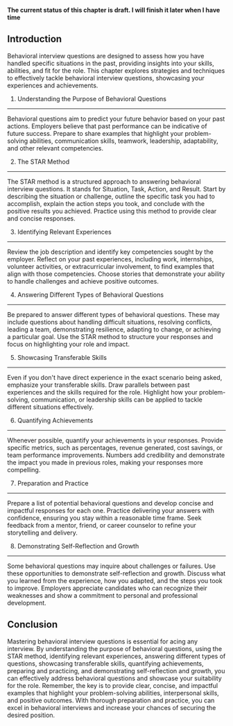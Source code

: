 **The current status of this chapter is draft. I will finish it later when I have time**

Introduction
------------

Behavioral interview questions are designed to assess how you have handled specific situations in the past, providing insights into your skills, abilities, and fit for the role. This chapter explores strategies and techniques to effectively tackle behavioral interview questions, showcasing your experiences and achievements.

1. Understanding the Purpose of Behavioral Questions
----------------------------------------------------

Behavioral questions aim to predict your future behavior based on your past actions. Employers believe that past performance can be indicative of future success. Prepare to share examples that highlight your problem-solving abilities, communication skills, teamwork, leadership, adaptability, and other relevant competencies.

2. The STAR Method
------------------

The STAR method is a structured approach to answering behavioral interview questions. It stands for Situation, Task, Action, and Result. Start by describing the situation or challenge, outline the specific task you had to accomplish, explain the action steps you took, and conclude with the positive results you achieved. Practice using this method to provide clear and concise responses.

3. Identifying Relevant Experiences
-----------------------------------

Review the job description and identify key competencies sought by the employer. Reflect on your past experiences, including work, internships, volunteer activities, or extracurricular involvement, to find examples that align with those competencies. Choose stories that demonstrate your ability to handle challenges and achieve positive outcomes.

4. Answering Different Types of Behavioral Questions
----------------------------------------------------

Be prepared to answer different types of behavioral questions. These may include questions about handling difficult situations, resolving conflicts, leading a team, demonstrating resilience, adapting to change, or achieving a particular goal. Use the STAR method to structure your responses and focus on highlighting your role and impact.

5. Showcasing Transferable Skills
---------------------------------

Even if you don't have direct experience in the exact scenario being asked, emphasize your transferable skills. Draw parallels between past experiences and the skills required for the role. Highlight how your problem-solving, communication, or leadership skills can be applied to tackle different situations effectively.

6. Quantifying Achievements
---------------------------

Whenever possible, quantify your achievements in your responses. Provide specific metrics, such as percentages, revenue generated, cost savings, or team performance improvements. Numbers add credibility and demonstrate the impact you made in previous roles, making your responses more compelling.

7. Preparation and Practice
---------------------------

Prepare a list of potential behavioral questions and develop concise and impactful responses for each one. Practice delivering your answers with confidence, ensuring you stay within a reasonable time frame. Seek feedback from a mentor, friend, or career counselor to refine your storytelling and delivery.

8. Demonstrating Self-Reflection and Growth
-------------------------------------------

Some behavioral questions may inquire about challenges or failures. Use these opportunities to demonstrate self-reflection and growth. Discuss what you learned from the experience, how you adapted, and the steps you took to improve. Employers appreciate candidates who can recognize their weaknesses and show a commitment to personal and professional development.

Conclusion
----------

Mastering behavioral interview questions is essential for acing any interview. By understanding the purpose of behavioral questions, using the STAR method, identifying relevant experiences, answering different types of questions, showcasing transferable skills, quantifying achievements, preparing and practicing, and demonstrating self-reflection and growth, you can effectively address behavioral questions and showcase your suitability for the role. Remember, the key is to provide clear, concise, and impactful examples that highlight your problem-solving abilities, interpersonal skills, and positive outcomes. With thorough preparation and practice, you can excel in behavioral interviews and increase your chances of securing the desired position.
